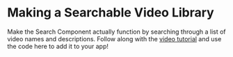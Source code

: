 # Making a Searchable Video Library

Make the Search Component actually function by searching through a list of video names and descriptions. Follow along with the [video tutorial]() and use the code here to add it to your app!
